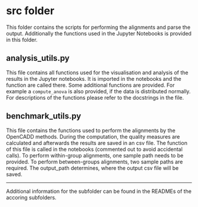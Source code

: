 # src folder

This folder contains the scripts for performing the alignments and parse the output.
Additionally the functions used in the Jupyter Notebooks is provided in this folder.

## analysis_utils.py
This file contains all functions used for the visualisation and analysis of the results in the Jupyter notebooks.
It is imported in the notebooks and the function are called there.
Some additional functions are provided.
For example a ```compute_anova``` is also provided, if the data is distributed normally.
For descriptions of the functions please refer to the docstrings in the file.

## benchmark_utils.py
This file contains the functions used to perform the alignments by the OpenCADD methods.
During the computation, the quality measures are calculated and afterwards the results are saved in an csv file.
The function of this file is called in the notebooks (commented out to avoid accidental calls).
To perform within-group alignments, one sample path needs to be provided.
To perform between-groups alignments, two sample paths are required.
The output_path determines, where the output csv file will be saved.
___
Additional information for the subfolder can be found in the READMEs of the accoring subfolders.